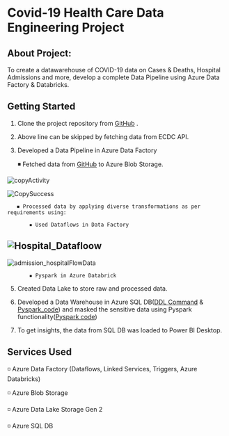 # Covid-19 Health Care Data Engineering Project
## About Project:
To create a datawarehouse of COVID-19 data on Cases & Deaths, Hospital Admissions and more, develop a complete Data Pipeline using Azure Data Factory & Databricks.

## Getting Started
 1. Clone the project repository from [GitHub](https://github.com/rashmi0007/health_data/tree/main/health_testdata) .
 
 2. Above line can be skipped by fetching data from ECDC API. 
 
 3. Developed a Data Pipeline in Azure Data Factory
    
       ◾ Fetched data from [GitHub](https://github.com/rashmi0007/health_data/tree/main/health_testdata) to Azure Blob Storage.
    
![copyActivity](https://github.com/rashmi0007/health_data/assets/87612040/8ec646a1-d639-4f05-8364-58857a7948bc)

![CopySuccess](https://github.com/rashmi0007/health_data/assets/87612040/fe1a4e6d-4aa5-45ab-b93b-c6408fea3849)

        
       ◾ Processed data by applying diverse transformations as per requirements using:
    
           ▪ Used Dataflows in Data Factory
![Hospital_Datafloow](https://github.com/rashmi0007/health_data/assets/87612040/4917c8a6-36b2-4b73-9852-0b99d4360b1e)
-----------------------------------------------------------------------------------------------------------------------------
![admission_hospitalFlowData](https://github.com/rashmi0007/health_data/assets/87612040/8a19714d-17e3-4f7a-8169-5d68e684ed53)
    
           ▪ Pyspark in Azure Databrick
 
 5. Created Data Lake to store raw and processed data.

 6. Developed a Data Warehouse in Azure SQL DB([DDL Command](https://github.com/rashmi0007/health_data/blob/main/AdditionalDetail/Hospital_DDL.SQL) & [Pyspark_code](https://github.com/rashmi0007/health_data/blob/main/code_to_write_in_SQL_DB.ipynb)) and masked the sensitive data using Pyspark functionality([Pyspark code](https://github.com/rashmi0007/health_data/blob/main/masking_dataWithPyspark_%26_with_SQL.ipynb))
 
 7. To get insights, the data from SQL DB was loaded to Power BI Desktop.

## Services Used
 ◽ Azure Data Factory (Dataflows, Linked Services, Triggers, Azure Databricks)
 
 ◽ Azure Blob Storage
 
 ◽ Azure Data Lake Storage Gen 2
 
 ◽ Azure SQL DB
    
